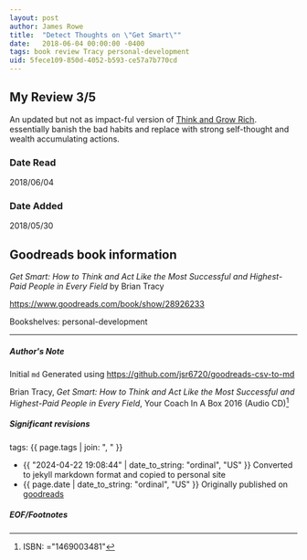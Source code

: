 ```yaml
---
layout: post
author: James Rowe
title:  "Detect Thoughts on \"Get Smart\""
date:   2018-06-04 00:00:00 -0400
tags: book review Tracy personal-development
uid: 5fece109-850d-4052-b593-ce57a7b770cd
---
```


<!-- highly dependent on how you personally use jekyll templates, and how you want this to show up -->
<!-- escape any jekyll keys with double brackets -->

## My Review 3/5

An updated but not as impact-ful version of [Think and Grow Rich](https://www.goodreads.com/book/show/30186948). essentially banish the bad habits and replace with strong self-thought and wealth accumulating actions.

### Date Read
2018/06/04

### Date Added
2018/05/30

## Goodreads book information

*Get Smart: How to Think and Act Like the Most Successful and Highest-Paid People in Every Field* by Brian Tracy

https://www.goodreads.com/book/show/28926233

Bookshelves: personal-development

---

##### Author's Note

Initial `md` Generated using https://github.com/jsr6720/goodreads-csv-to-md

Brian Tracy, *Get Smart: How to Think and Act Like the Most Successful and Highest-Paid People in Every Field*,  Your Coach In A Box 2016 (Audio CD)[^1]

##### Significant revisions

tags: {{ page.tags | join: ", " }} <!-- todo move this somewhere -->

- {{ "2024-04-22 19:08:44" | date_to_string: "ordinal", "US" }} Converted to jekyll markdown format and copied to personal site
- {{ page.date | date_to_string: "ordinal", "US" }} Originally published on [goodreads](https://www.goodreads.com)

##### EOF/Footnotes

[^1]: ISBN: ="1469003481"
